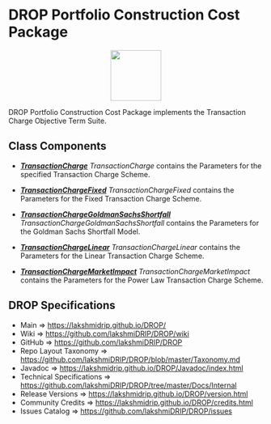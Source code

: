 # DROP Portfolio Construction Cost Package

<p align="center"><img src="https://github.com/lakshmiDRIP/DROP/blob/master/DRIP_Logo.gif?raw=true" width="100"></p>

DROP Portfolio Construction Cost Package implements the Transaction Charge Objective Term Suite.


## Class Components

 * [***TransactionCharge***](https://github.com/lakshmiDRIP/DROP/tree/master/src/main/java/org/drip/portfolioconstruction/cost/TransactionCharge.java)
 <i>TransactionCharge</i> contains the Parameters for the specified Transaction Charge Scheme.

 * [***TransactionChargeFixed***](https://github.com/lakshmiDRIP/DROP/tree/master/src/main/java/org/drip/portfolioconstruction/cost/TransactionChargeFixed.java)
 <i>TransactionChargeFixed</i> contains the Parameters for the Fixed Transaction Charge Scheme.

 * [***TransactionChargeGoldmanSachsShortfall***](https://github.com/lakshmiDRIP/DROP/tree/master/src/main/java/org/drip/portfolioconstruction/cost/TransactionChargeGoldmanSachsShortfall.java)
 <i>TransactionChargeGoldmanSachsShortfall</i> contains the Parameters for the Goldman Sachs Shortfall Model.

 * [***TransactionChargeLinear***](https://github.com/lakshmiDRIP/DROP/tree/master/src/main/java/org/drip/portfolioconstruction/cost/TransactionChargeLinear.java)
 <i>TransactionChargeLinear</i> contains the Parameters for the Linear Transaction Charge Scheme.

 * [***TransactionChargeMarketImpact***](https://github.com/lakshmiDRIP/DROP/tree/master/src/main/java/org/drip/portfolioconstruction/cost/TransactionChargeMarketImpact.java)
 <i>TransactionChargeMarketImpact</i> contains the Parameters for the Power Law Transaction Charge Scheme.


## DROP Specifications

 * Main                     => https://lakshmidrip.github.io/DROP/
 * Wiki                     => https://github.com/lakshmiDRIP/DROP/wiki
 * GitHub                   => https://github.com/lakshmiDRIP/DROP
 * Repo Layout Taxonomy     => https://github.com/lakshmiDRIP/DROP/blob/master/Taxonomy.md
 * Javadoc                  => https://lakshmidrip.github.io/DROP/Javadoc/index.html
 * Technical Specifications => https://github.com/lakshmiDRIP/DROP/tree/master/Docs/Internal
 * Release Versions         => https://lakshmidrip.github.io/DROP/version.html
 * Community Credits        => https://lakshmidrip.github.io/DROP/credits.html
 * Issues Catalog           => https://github.com/lakshmiDRIP/DROP/issues
